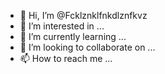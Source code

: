 - 👋 Hi, I’m @Fcklznklfnkdlznfkvz
- 👀 I’m interested in ...
- 🌱 I’m currently learning ...
- 💞️ I’m looking to collaborate on ...
- 📫 How to reach me ...

<!---
Fcklznklfnkdlznfkvz/Fcklznklfnkdlznfkvz is a ✨ special ✨ repository because its `README.md` (this file) appears on your GitHub profile.
You can click the Preview link to take a look at your changes.
--->
